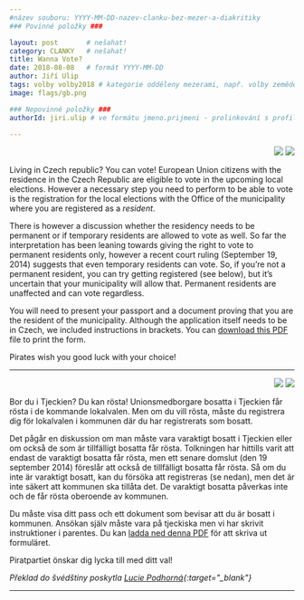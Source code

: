 ```yaml
---
#název souboru: YYYY-MM-DD-nazev-clanku-bez-mezer-a-diakritiky
### Povinné položky ###

layout: post       # nešahat!
category: CLANKY   # nešahat!
title: Wanna Vote?
date: 2018-08-08   # formát YYYY-MM-DD
author: Jiří Ulip
tags: volby volby2018 # kategorie odděleny mezerami, např. volby zemědělství životní-prostředí piráti (viz https://jihomoravsky.pirati.cz/tags/)
image: flags/gb.png

### Nepovinné položky ###
authorId: jiri.ulip # ve formátu jmeno.prijmeni - prolinkování s profilem přes uid

---
```


<p id="en" style="text-align: right">
<a href="#en"><img src="flags/gb.png"></a>
<a href="#sw"><img src="flags/sw.png"></a>
</p>


Living in Czech republic? You can vote! European Union citizens with the residence in the Czech Republic are eligible to vote in the upcoming local elections. However a necessary step you need to perform to be able to vote is the registration for the local elections with the Office of the municipality where you are registered as a *resident*.

There is however a discussion whether the residency needs to be permanent or if temporary residents are allowed to vote as well. So far the interpretation has been leaning towards giving the right to vote to permanent residents only, however a recent court ruling (September 19, 2014) suggests that even temporary residents can vote. So, if you’re not a permanent resident, you can try getting registered (see below), but it’s uncertain that your municipality will allow that. Permanent residents are unaffected and can vote regardless.

You will need to present your passport and a document proving that you are the resident of the municipality. Although the application itself needs to be in Czech, we included instructions in brackets. You can [download this PDF](https://jihomoravsky.pirati.czbagrrr/pdf/voting-application.pdf) file to print the form.

Pirates wish you good luck with your choice!

<hr>

<p id="sw" style="text-align: right">
<a href="#en"><img src="flags/gb.png"></a>
<a href="#sw"><img src="flags/sw.png"></a>
</p>

Bor du i Tjeckien? Du kan rösta! Unionsmedborgare bosatta i Tjeckien får rösta i de kommande lokalvalen. Men om du vill rösta, måste du registrera dig för lokalvalen i kommunen där du har registrerats som bosatt.

Det pågår en diskussion om man måste vara varaktigt bosatt i Tjeckien eller om också de som är tillfälligt bosatta får rösta. Tolkningen har hittills varit att endast de varaktigt bosatta får rösta, men ett senare domslut (den 19 september 2014) föreslår att också de tillfälligt bosatta får rösta. Så om du inte är varaktigt bosatt, kan du försöka att registreras (se nedan), men det är inte säkert att kommunen ska tillåta det. De varaktigt bosatta påverkas inte och de får rösta oberoende av kommunen.

Du måste visa ditt pass och ett dokument som bevisar att du är bosatt i kommunen. Ansökan själv måste vara på tjeckiska men vi har skrivit instruktioner i parentes. Du kan [ladda ned denna PDF](https://jihomoravsky.pirati.czbagrrr/pdf/voting-application.pdf) för att skriva ut formuläret.

Piratpartiet önskar dig lycka till med ditt val!

*Překlad do švédštiny poskytla [Lucie Podhorná](https://navolnenoze.cz/prezentace/lucie-podhorna/){:target="_blank"}*

<hr>

